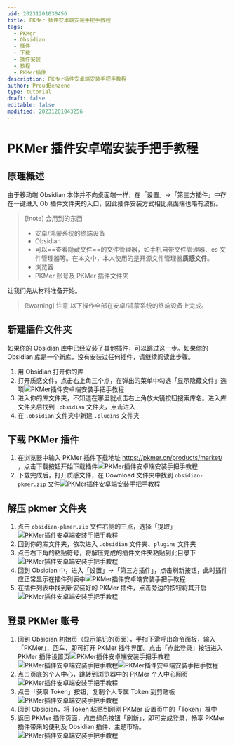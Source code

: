 ```yaml
---
uid: 20231201030456
title: PKMer 插件安卓端安装手把手教程
tags:
  - PKMer
  - Obsidian
  - 插件
  - 下载
  - 插件安装
  - 教程
  - PKMer插件
description: PKMer插件安卓端安装手把手教程
author: ProudBenzene
type: tutorial
draft: false
editable: false
modified: 20231201043256
---
```


# PKMer 插件安卓端安装手把手教程

## 原理概述

由于移动端 Obsidian 本体并不向桌面端一样，在「设置」→「第三方插件」中存在一键进入 Ob 插件文件夹的入口，因此插件安装方式相比桌面端也略有波折。

> [!note] 会用到的东西
> - 安卓/鸿蒙系统的终端设备
> - Obsidian
> - 可以==查看隐藏文件==的文件管理器，如手机自带文件管理器、es 文件管理器等。在本文中，本人使用的是开源文件管理器**质感文件**。
> - 浏览器
> - PKMer 账号及 PKMer 插件文件夹

让我们先从材料准备开始。

> [!warning] 注意
> 以下操作全部在安卓/鸿蒙系统的终端设备上完成。

## 新建插件文件夹

如果你的 Obsidian 库中已经安装了其他插件，可以跳过这一步。如果你的 Obsidian 库是一个新库，没有安装过任何插件，请继续阅读此步骤。

1. 用 Obsidian 打开你的库
2. 打开质感文件，点击右上角三个点，在弹出的菜单中勾选「显示隐藏文件」选项![PKMer插件安卓端安装手把手教程](https://cdn.pkmer.cn/images/202312010430353.JPEG!pkmer)
3. 进入你的库文件夹，不知道在哪里就点击右上角放大镜按钮搜索库名。进入库文件夹后找到 `.obsidian` 文件夹，点击进入
4. 在 `.obsidian` 文件夹中新建 `.plugins` 文件夹

## 下载 PKMer 插件

1. 在浏览器中输入 PKMer 插件下载地址 <https://pkmer.cn/products/market/> ，点击下载按钮开始下载插件![PKMer插件安卓端安装手把手教程](https://cdn.pkmer.cn/images/202312010423543.JPEG!pkmer)
2. 下载完成后，打开质感文件，在 Download 文件夹中找到 `obsidian-pkmer.zip` 文件![PKMer插件安卓端安装手把手教程](https://cdn.pkmer.cn/images/202312010424377.jpg!pkmer)

## 解压 pkmer 文件夹

1. 点击 `obsidian-pkmer.zip` 文件右侧的三点，选择「提取」![PKMer插件安卓端安装手把手教程](https://cdn.pkmer.cn/images/202312010425864.JPEG!pkmer)
2. 回到你的库文件夹，依次进入 `.obsidian` 文件夹、`plugins` 文件夹
3. 点击右下角的粘贴符号，将解压完成的插件文件夹粘贴到此目录下![PKMer插件安卓端安装手把手教程](https://cdn.pkmer.cn/images/202312010425170.JPEG!pkmer)
4. 回到 Obsidian 中，进入「设置」→「第三方插件」，点击刷新按钮，此时插件应正常显示在插件列表中![PKMer插件安卓端安装手把手教程](https://cdn.pkmer.cn/images/202312010425823.JPEG!pkmer)
5. 在插件列表中找到新安装好的 PKMer 插件，点击旁边的按钮将其开启![PKMer插件安卓端安装手把手教程](https://cdn.pkmer.cn/images/202312010426700.JPEG!pkmer)

## 登录 PKMer 账号

1. 回到 Obsidian 初始页（显示笔记的页面），手指下滑呼出命令面板，输入「PKMer」，回车，即可打开 PKMer 插件界面。点击「点此登录」按钮进入 PKMer 插件设置页![PKMer插件安卓端安装手把手教程](https://cdn.pkmer.cn/images/202312010426699.JPEG!pkmer)![PKMer插件安卓端安装手把手教程](https://cdn.pkmer.cn/images/202312010430357.JPEG!pkmer)![PKMer插件安卓端安装手把手教程](https://cdn.pkmer.cn/images/202312010427665.JPEG!pkmer)
2. 点击页底的个人中心，跳转到浏览器中的 PKMer 个人中心网页![PKMer插件安卓端安装手把手教程](https://cdn.pkmer.cn/images/202312010428817.JPEG!pkmer)
3. 点击「获取 Token」按钮，复制个人专属 Token 到剪贴板![PKMer插件安卓端安装手把手教程](https://cdn.pkmer.cn/images/202312010427326.JPEG!pkmer)
4. 回到 Obsidian，将 Token 粘贴到刚刚 PKMer 设置页中的「Token」框中
5. 返回 PKMer 插件页面，点击绿色按钮「刷新」，即可完成登录，畅享 PKMer 插件带来的便利及 Obsidian 插件、主题市场。![PKMer插件安卓端安装手把手教程](https://cdn.pkmer.cn/images/202312010432544.JPEG!pkmer)